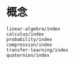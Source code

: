 # 概念

```{toctree}
linear-algebra/index
calculus/index
probability/index
compression/index
transfer-learning/index
quaternion/index
```
